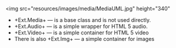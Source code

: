 <img src="resources/images/media/MediaUML.jpg" 
height="340"
>

- +Ext.Media+ &mdash; is a base class and is not used directly.
- +Ext.Audio+ &mdash; is a simple wrapper for HTML 5 audio.
- +Ext.Video+ &mdash; is a simple container for HTML 5 video
- There is also +Ext.Img+ &mdash; a simple container for images

